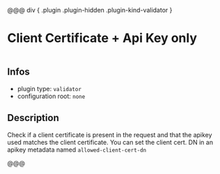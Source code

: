 
@@@ div { .plugin .plugin-hidden .plugin-kind-validator }

# Client Certificate + Api Key only

<img class="plugin-logo plugin-hidden" src=""></img>

## Infos

* plugin type: `validator`
* configuration root: ``none``

## Description

Check if a client certificate is present in the request and that the apikey used matches the client certificate.
You can set the client cert. DN in an apikey metadata named `allowed-client-cert-dn`







@@@

